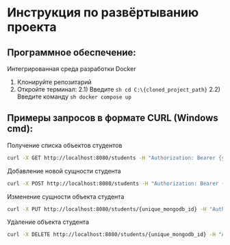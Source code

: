 # Инструкция по развёртыванию проекта
## Программное обеспечение:
Интегрированная среда разработки
Docker

1. Клонируйте репозитарий
2. Откройте терминал:
  2.1) Введите ```sh cd C:\{cloned_project_path}```
  2.2) Введите команду ```sh docker compose up```

## Примеры запросов в формате CURL (Windows cmd):

  Получение	списка объектов студентов
  ```sh
curl -X GET http://localhost:8080/students -H "Authorization: Bearer {your_jwt}"
```
Добавление новой сущности студента
```sh
curl -X POST http://localhost:8080/students -H "Authorization: Bearer {your_jwt}" -H "Content-Type: application/json" -d "{\"firstName\": \"Anna\", \"lastName\": \"Ivanova\", \"middleName\": \"Arkadievna\", \"group\": \"A1\", \"averageScore\": 4.5}"
```
Изменение сущности объекта студента
```sh
curl -X PUT http://localhost:8080/students/{unique_mongodb_id} -H "Authorization: Bearer {your_jwt}" -H "Content-Type: application/json" -d "{\"firstName\": \"Anna\", \"lastName\": \"Karenina\", \"middleName\": \"Arkadievna\", \"group\": \"A1\", \"averageScore\": 5.0}"
```
Удаление объекта студента
```sh
curl -X DELETE http://localhost:8080/students/{unique_mongodb_id} -H "Authorization: Bearer {your_jwt}"
```


